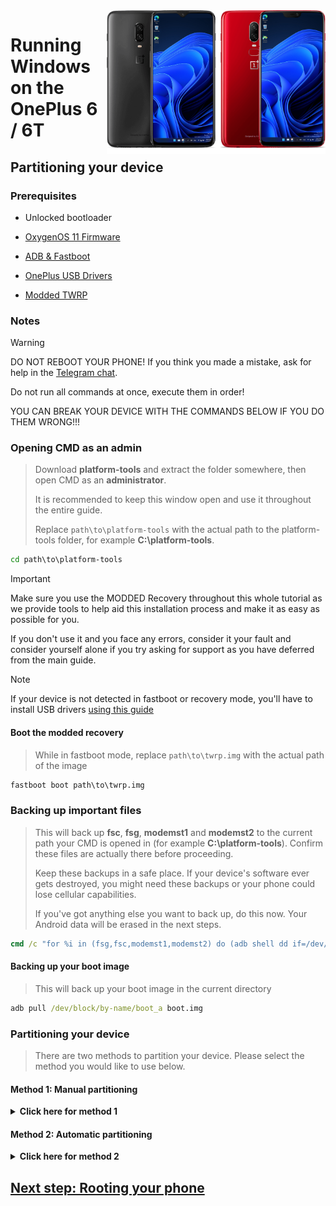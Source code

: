 <img align="right" src="https://github.com/WoA-OnePlus-6-Series/WoA-on-OnePlus6-Series/blob/main/OP6xT.png" width="350" alt="Windows 11 running on fajita/enchilada">

# Running Windows on the OnePlus 6 / 6T

## Partitioning your device

### Prerequisites
- Unlocked bootloader

- [OxygenOS 11 Firmware](https://github.com/WoA-OnePlus-6-Series/WoA-on-OnePlus6-Series/blob/main/guide/oxygenos11.md)

- [ADB & Fastboot](https://developer.android.com/studio/releases/platform-tools)

- [OnePlus USB Drivers](https://drive.google.com/file/d/1L7EZGx5mgeQYXO19Vsp9FWu9GXhF45Qs/view)
  
- [Modded TWRP](https://github.com/WoA-OnePlus-6-Series/WoA-on-OnePlus6-Series/releases/tag/Recovery)

### Notes
> [!WARNING]  
> 
> DO NOT REBOOT YOUR PHONE! If you think you made a mistake, ask for help in the [Telegram chat](https://t.me/WinOnOP6).
> 
> Do not run all commands at once, execute them in order!
>
> YOU CAN BREAK YOUR DEVICE WITH THE COMMANDS BELOW IF YOU DO THEM WRONG!!!

### Opening CMD as an admin
> Download **platform-tools** and extract the folder somewhere, then open CMD as an **administrator**.
>
> It is recommended to keep this window open and use it throughout the entire guide.
> 
> Replace `path\to\platform-tools` with the actual path to the platform-tools folder, for example **C:\platform-tools**.
```cmd
cd path\to\platform-tools
```

> [!IMPORTANT]
> Make sure you use the MODDED Recovery throughout this whole tutorial as we provide tools to help aid this installation process and make it as easy as possible for you.
> 
> If you don't use it and you face any errors, consider it your fault and consider yourself alone if you try asking for support as you have deferred from the main guide.

> [!Note]
> If your device is not detected in fastboot or recovery mode, you'll have to install USB drivers [using this guide](troubleshooting.md#device-is-not-recognized-in-fastboot-or-recovery)

#### Boot the modded recovery
> While in fastboot mode, replace `path\to\twrp.img` with the actual path of the image
```cmd
fastboot boot path\to\twrp.img
```

### Backing up important files
> This will back up **fsc**, **fsg**, **modemst1** and **modemst2** to the current path your CMD is opened in (for example **C:\platform-tools**). Confirm these files are actually there before proceeding.
> 
> Keep these backups in a safe place. If your device's software ever gets destroyed, you might need these backups or your phone could lose cellular capabilities.
>
> If you've got anything else you want to back up, do this now. Your Android data will be erased in the next steps.
```cmd
cmd /c "for %i in (fsg,fsc,modemst1,modemst2) do (adb shell dd if=/dev/block/by-name/%i of=/tmp/%i.bin & adb pull /tmp/%i.bin)"
```

#### Backing up your boot image
> This will back up your boot image in the current directory
```cmd
adb pull /dev/block/by-name/boot_a boot.img
```

### Partitioning your device
> There are two methods to partition your device. Please select the method you would like to use below. 

#### Method 1: Manual partitioning 

<details>
  <summary><strong>Click here for method 1</strong></summary> 

#### Opening a shell
```cmd
adb shell
```

### Preparing for partitioning
$${\color{lightblue}🟦 Note}$$
> If at any moment in parted you see an error prompting you to type "Yes/No" or "Ignore/Cancel", type `Yes` or `Ignore` depending on the situation to ignore the errors and continue.
>
> If you see any **udevadm** errors, you can ignore these as well.
```cmd
parted /dev/block/sda
```

#### Printing the current partition table
> Parted will print the list of partitions, userdata should be the last partition in the list
```cmd
print
``` 

#### Removing userdata
> Replace **$** with the number of the **userdata** partition, which should be **17**
```cmd
rm $
``` 

#### Recreating userdata
> Replace **6559MB** with the former start value of **userdata** which we just deleted
>
> Replace **40GB** with the end value you want **userdata** to have. In this example your available usable space in Android will be 40GB-6559MB = **33GB**
```cmd
mkpart userdata ext4 6559MB 40GB
``` 

#### Creating ESP partition
> Replace **40GB** with the end value of **userdata**
>
> Replace **40.3GB** with the value you used before, adding **0.3GB** to it
```cmd
mkpart esp fat32 40GB 40.3GB
``` 

#### Creating Windows partition
> Replace **40.3GB** with the end value of **esp**
```cmd
mkpart win ntfs 40.3GB -0MB
``` 

#### Making ESP bootable
> Use `print` to see all partitions. Replace "$" with your ESP partition number, which should be **18**
```cmd
set $ esp on
``` 

#### Exit parted
```cmd
quit
``` 

### Formatting data
- Format all data in TWRP, or Android will not boot.
- ( Go to Wipe > Format data > type yes ) 

#### Check if Android still starts
- Just restart the phone, and see if Android still works 

### Formatting Windows and ESP drives
> Reboot into the modded recovery, then run the below two commands
```cmd
adb shell mkfs.ntfs -f /dev/block/by-name/win -L WINONEPLUS
``` 

```cmd
adb shell mkfs.fat -F32 -s1 /dev/block/by-name/esp -n ESPONEPLUS
``` 

</details>

#### Method 2: Automatic partitioning 

<details>
  <summary><strong>Click here for method 2</strong></summary> 

### Run the partitioning script
> Replace **$** with the amount of storage you want Windows to have (do not add GB, just write the number)
> 
> If it asks you to run it once again, do so
```cmd
adb shell partition $
``` 

### Check if Android still starts
- Just restart the phone, and see if Android still works 

</details>

## [Next step: Rooting your phone](/guide/2-root.md)















